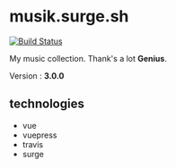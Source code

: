 # musik.surge.sh
[![Build Status](https://travis-ci.org/caxvis/musik.svg?branch=master)](https://travis-ci.org/caxvis/musik)

My music collection. Thank's a lot **Genius**.

Version : **3.0.0**

## technologies

- vue
- vuepress
- travis
- surge

